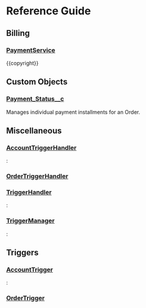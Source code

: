 # Reference Guide

## Billing

### [PaymentService](billing/PaymentService.md)

{{copyright}}

## Custom Objects

### [Payment_Status__c](custom-objects/Payment_Status__c.md)

Manages individual payment installments for an Order.

## Miscellaneous

### [AccountTriggerHandler](miscellaneous/AccountTriggerHandler.md)

:

### [OrderTriggerHandler](miscellaneous/OrderTriggerHandler.md)

### [TriggerHandler](miscellaneous/TriggerHandler.md)

:

### [TriggerManager](miscellaneous/TriggerManager.md)

:

## Triggers

### [AccountTrigger](triggers/AccountTrigger.md)

:

### [OrderTrigger](triggers/OrderTrigger.md)